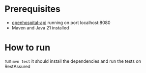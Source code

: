 # Prerequisites
- [openhospital-api](https://github.com/informatici/openhospital-api) running on port localhost:8080
- Maven and Java 21 installed

# How to run
run `mvn test` it should install the dependencies and run the tests on RestAssured
